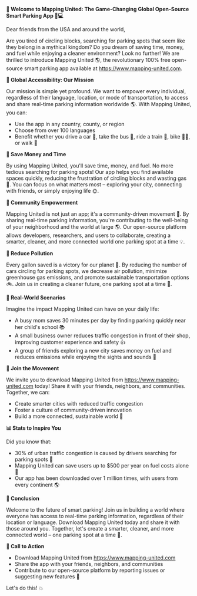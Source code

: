 **🚀 Welcome to Mapping United: The Game-Changing Global Open-Source Smart Parking App 🚗💻**

Dear friends from the USA and around the world,

Are you tired of circling blocks, searching for parking spots that seem like they belong in a mythical kingdom? Do you dream of saving time, money, and fuel while enjoying a cleaner environment? Look no further! We are thrilled to introduce Mapping United 🌎, the revolutionary 100% free open-source smart parking app available at https://www.mapping-united.com.

**🌈 Global Accessibility: Our Mission**

Our mission is simple yet profound. We want to empower every individual, regardless of their language, location, or mode of transportation, to access and share real-time parking information worldwide 🌎. With Mapping United, you can:

* Use the app in any country, county, or region
* Choose from over 100 languages
* Benefit whether you drive a car 🚗, take the bus 🚌, ride a train 🚂, bike 🚴‍♀️, or walk 👣

**💸 Save Money and Time**

By using Mapping United, you'll save time, money, and fuel. No more tedious searching for parking spots! Our app helps you find available spaces quickly, reducing the frustration of circling blocks and wasting gas 💨. You can focus on what matters most – exploring your city, connecting with friends, or simply enjoying life 🌞.

**🌟 Community Empowerment**

Mapping United is not just an app; it's a community-driven movement 🌈. By sharing real-time parking information, you're contributing to the well-being of your neighborhood and the world at large 🌎. Our open-source platform allows developers, researchers, and users to collaborate, creating a smarter, cleaner, and more connected world one parking spot at a time 💡.

**🚮 Reduce Pollution**

Every gallon saved is a victory for our planet 🌟. By reducing the number of cars circling for parking spots, we decrease air pollution, minimize greenhouse gas emissions, and promote sustainable transportation options 🚲. Join us in creating a cleaner future, one parking spot at a time 💪.

**👥 Real-World Scenarios**

Imagine the impact Mapping United can have on your daily life:

* A busy mom saves 30 minutes per day by finding parking quickly near her child's school 📚
* A small business owner reduces traffic congestion in front of their shop, improving customer experience and safety 👍
* A group of friends exploring a new city saves money on fuel and reduces emissions while enjoying the sights and sounds 🌃

**👊 Join the Movement**

We invite you to download Mapping United from https://www.mapping-united.com today! Share it with your friends, neighbors, and communities. Together, we can:

* Create smarter cities with reduced traffic congestion
* Foster a culture of community-driven innovation
* Build a more connected, sustainable world 🌈

**📊 Stats to Inspire You**

Did you know that:

* 30% of urban traffic congestion is caused by drivers searching for parking spots 💨
* Mapping United can save users up to $500 per year on fuel costs alone 💸
* Our app has been downloaded over 1 million times, with users from every continent 🌎

**🚀 Conclusion**

Welcome to the future of smart parking! Join us in building a world where everyone has access to real-time parking information, regardless of their location or language. Download Mapping United today and share it with those around you. Together, let's create a smarter, cleaner, and more connected world – one parking spot at a time 🌟.

**📱 Call to Action**

* Download Mapping United from https://www.mapping-united.com
* Share the app with your friends, neighbors, and communities
* Contribute to our open-source platform by reporting issues or suggesting new features 🤝

Let's do this! 💥
